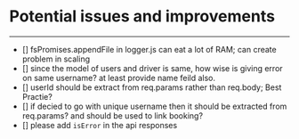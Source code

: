 # Potential issues and improvements

---

- [] fsPromises.appendFile in logger.js can eat a lot of RAM; can create problem in scaling
- [] since the model of users and driver is same, how wise is giving error on same username? at least provide name feild also.
- [] userId should be extract from req.params rather than req.body; Best Practie?
- [] if decied to go with unique username then it should be extracted from req.params? and should be used to link booking?
- [] please add `isError` in the api responses

